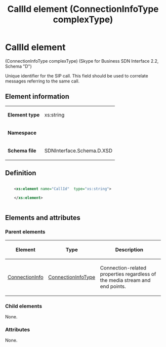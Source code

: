 ﻿---
title: CallId element (ConnectionInfoType complexType) 
TOCTitle: CallId element
ms:assetid: 82c8c8cf-0b08-daae-838a-1cc8d0d6fd29
ms:mtpsurl: https://msdn.microsoft.com/library/Mt149440(v=office.16)
ms:contentKeyID: 65855388
ms.date: 08/24/2015
mtps_version: v=office.16
dev_langs:
- xml
---

# CallId element 

(ConnectionInfoType complexType) (Skype for Business SDN Interface 2.2, Schema "D")

Unique identifier for the SIP call. This field should be used to correlate messages referring to the same call.

## Element information

<table>

<tbody>
<tr class="odd">
<td><p><strong>Element type</strong></p></td>
<td><p>xs:string</p></td>
</tr>
<tr class="even">
<td><p><strong>Namespace</strong></p></td>
<td><p></p></td>
</tr>
<tr class="odd">
<td><p><strong>Schema file</strong></p></td>
<td><p>SDNInterface.Schema.D.XSD</p></td>
</tr>
</tbody>
</table>


## Definition

```xml

    <xs:element name="CallId"  type="xs:string">
    
    </xs:element>
  
```

## Elements and attributes

### Parent elements

<table>

<thead>
<tr class="header">
<th><p>Element</p></th>
<th><p>Type</p></th>
<th><p>Description</p></th>
</tr>
</thead>
<tbody>
<tr class="odd">
<td><p><a href="connectioninfo-element-messagetype-complextype-skype-for-business-sdn-interface-2-2-schema-d.md">ConnectionInfo</a></p></td>
<td><p><a href="connectioninfotype-complextype-skype-for-business-sdn-interface-2-2-schema-d.md">ConnectionInfoType</a></p></td>
<td><p>Connection-related properties regardless of the media stream and end points.</p></td>
</tr>
</tbody>
</table>


### Child elements

None.

### Attributes

None.

